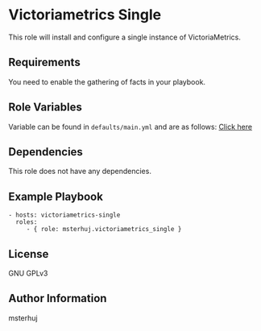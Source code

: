 Victoriametrics Single
=========

This role will install and configure a single instance of VictoriaMetrics.

Requirements
------------

You need to enable the gathering of facts in your playbook.

Role Variables
--------------

Variable can be found in `defaults/main.yml` and are as follows: [Click here](defaults/main.yml)


Dependencies
------------

This role does not have any dependencies.

Example Playbook
----------------

    - hosts: victoriametrics-single
      roles:
         - { role: msterhuj.victoriametrics_single }

License
-------

GNU GPLv3

Author Information
------------------

msterhuj
